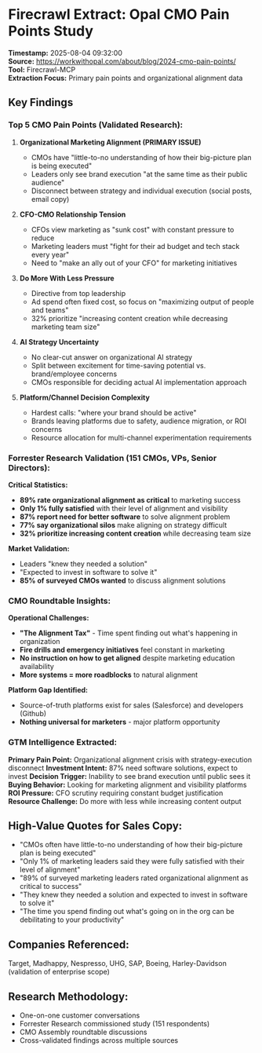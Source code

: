# Firecrawl Extract: Opal CMO Pain Points Study
**Timestamp:** 2025-08-04 09:32:00  
**Source:** https://workwithopal.com/about/blog/2024-cmo-pain-points/  
**Tool:** Firecrawl-MCP  
**Extraction Focus:** Primary pain points and organizational alignment data

## Key Findings

### Top 5 CMO Pain Points (Validated Research):

1. **Organizational Marketing Alignment (PRIMARY ISSUE)**
   - CMOs have "little-to-no understanding of how their big-picture plan is being executed"
   - Leaders only see brand execution "at the same time as their public audience"
   - Disconnect between strategy and individual execution (social posts, email copy)

2. **CFO-CMO Relationship Tension**
   - CFOs view marketing as "sunk cost" with constant pressure to reduce
   - Marketing leaders must "fight for their ad budget and tech stack every year"
   - Need to "make an ally out of your CFO" for marketing initiatives

3. **Do More With Less Pressure**
   - Directive from top leadership
   - Ad spend often fixed cost, so focus on "maximizing output of people and teams"
   - 32% prioritize "increasing content creation while decreasing marketing team size"

4. **AI Strategy Uncertainty**
   - No clear-cut answer on organizational AI strategy
   - Split between excitement for time-saving potential vs. brand/employee concerns
   - CMOs responsible for deciding actual AI implementation approach

5. **Platform/Channel Decision Complexity**
   - Hardest calls: "where your brand should be active"
   - Brands leaving platforms due to safety, audience migration, or ROI concerns
   - Resource allocation for multi-channel experimentation requirements

### Forrester Research Validation (151 CMOs, VPs, Senior Directors):

**Critical Statistics:**
- **89% rate organizational alignment as critical** to marketing success
- **Only 1% fully satisfied** with their level of alignment and visibility
- **87% report need for better software** to solve alignment problem
- **77% say organizational silos** make aligning on strategy difficult
- **32% prioritize increasing content creation** while decreasing team size

**Market Validation:**
- Leaders "knew they needed a solution"
- "Expected to invest in software to solve it"
- **85% of surveyed CMOs wanted** to discuss alignment solutions

### CMO Roundtable Insights:

**Operational Challenges:**
- **"The Alignment Tax"** - Time spent finding out what's happening in organization
- **Fire drills and emergency initiatives** feel constant in marketing
- **No instruction on how to get aligned** despite marketing education availability
- **More systems = more roadblocks** to natural alignment

**Platform Gap Identified:**
- Source-of-truth platforms exist for sales (Salesforce) and developers (Github)
- **Nothing universal for marketers** - major platform opportunity

### GTM Intelligence Extracted:

**Primary Pain Point:** Organizational alignment crisis with strategy-execution disconnect
**Investment Intent:** 87% need software solutions, expect to invest
**Decision Trigger:** Inability to see brand execution until public sees it
**Buying Behavior:** Looking for marketing alignment and visibility platforms
**ROI Pressure:** CFO scrutiny requiring constant budget justification
**Resource Challenge:** Do more with less while increasing content output

## High-Value Quotes for Sales Copy:

- "CMOs often have little-to-no understanding of how their big-picture plan is being executed"
- "Only 1% of marketing leaders said they were fully satisfied with their level of alignment"
- "89% of surveyed marketing leaders rated organizational alignment as critical to success"
- "They knew they needed a solution and expected to invest in software to solve it"
- "The time you spend finding out what's going on in the org can be debilitating to your productivity"

## Companies Referenced:
Target, Madhappy, Nespresso, UHG, SAP, Boeing, Harley-Davidson (validation of enterprise scope)

## Research Methodology:
- One-on-one customer conversations
- Forrester Research commissioned study (151 respondents)
- CMO Assembly roundtable discussions
- Cross-validated findings across multiple sources